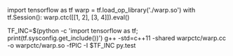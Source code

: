 import tensorflow as tf
warp = tf.load_op_library('./warp.so')
with tf.Session():
    warp.ctc([[1, 2], [3, 4]]).eval()

TF_INC=$(python -c 'import tensorflow as tf; print(tf.sysconfig.get_include())')
g++ -std=c++11 -shared warpctc/warp.cc -o warpctc/warp.so -fPIC -I $TF_INC
py.test
